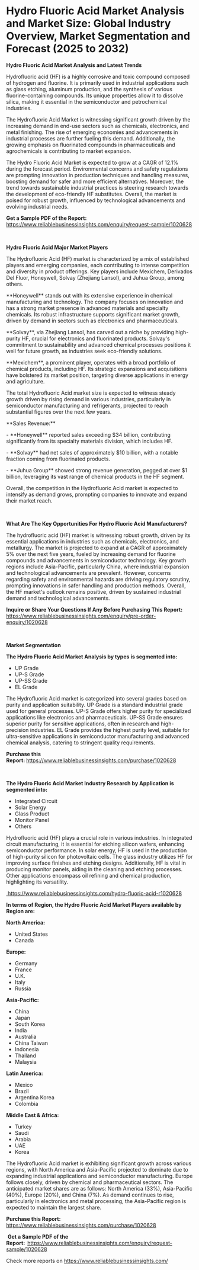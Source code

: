 <p><h1>Hydro Fluoric Acid Market Analysis and Market Size: Global Industry Overview, Market Segmentation and Forecast (2025 to 2032)</h1></p><p><strong>Hydro Fluoric Acid Market Analysis and Latest Trends</strong></p>
<p><p>Hydrofluoric acid (HF) is a highly corrosive and toxic compound composed of hydrogen and fluorine. It is primarily used in industrial applications such as glass etching, aluminum production, and the synthesis of various fluorine-containing compounds. Its unique properties allow it to dissolve silica, making it essential in the semiconductor and petrochemical industries.</p><p>The Hydrofluoric Acid Market is witnessing significant growth driven by the increasing demand in end-use sectors such as chemicals, electronics, and metal finishing. The rise of emerging economies and advancements in industrial processes are further fueling this demand. Additionally, the growing emphasis on fluorinated compounds in pharmaceuticals and agrochemicals is contributing to market expansion.</p><p>The Hydro Fluoric Acid Market is expected to grow at a CAGR of 12.1% during the forecast period. Environmental concerns and safety regulations are prompting innovation in production techniques and handling measures, boosting demand for safer and more efficient alternatives. Moreover, the trend towards sustainable industrial practices is steering research towards the development of eco-friendly HF substitutes. Overall, the market is poised for robust growth, influenced by technological advancements and evolving industrial needs.</p></p>
<p><strong>Get a Sample PDF of the Report:&nbsp;</strong> <a href="https://www.reliablebusinessinsights.com/enquiry/request-sample/1020628?utm_campaign=2252&utm_medium=2&utm_source=Github&utm_content=ia&utm_term=30012025&utm_id=hydro-fluoric-acid">https://www.reliablebusinessinsights.com/enquiry/request-sample/1020628</a></p>
<p>&nbsp;</p>
<p><strong>Hydro Fluoric Acid Major Market Players</strong></p>
<p><p>The Hydrofluoric Acid (HF) market is characterized by a mix of established players and emerging companies, each contributing to intense competition and diversity in product offerings. Key players include Mexichem, Derivados Del Fluor, Honeywell, Solvay (Zhejiang Lansol), and Juhua Group, among others.</p><p>**Honeywell** stands out with its extensive experience in chemical manufacturing and technology. The company focuses on innovation and has a strong market presence in advanced materials and specialty chemicals. Its robust infrastructure supports significant market growth, driven by demand in sectors such as electronics and pharmaceuticals.</p><p>**Solvay**, via Zhejiang Lansol, has carved out a niche by providing high-purity HF, crucial for electronics and fluorinated products. Solvay's commitment to sustainability and advanced chemical processes positions it well for future growth, as industries seek eco-friendly solutions.</p><p>**Mexichem**, a prominent player, operates with a broad portfolio of chemical products, including HF. Its strategic expansions and acquisitions have bolstered its market position, targeting diverse applications in energy and agriculture. </p><p>The total Hydrofluoric Acid market size is expected to witness steady growth driven by rising demand in various industries, particularly in semiconductor manufacturing and refrigerants, projected to reach substantial figures over the next few years.</p><p>**Sales Revenue:**  </p><p>- **Honeywell** reported sales exceeding $34 billion, contributing significantly from its specialty materials division, which includes HF.  </p><p>- **Solvay** had net sales of approximately $10 billion, with a notable fraction coming from fluorinated products.  </p><p>- **Juhua Group** showed strong revenue generation, pegged at over $1 billion, leveraging its vast range of chemical products in the HF segment.</p><p>Overall, the competition in the Hydrofluoric Acid market is expected to intensify as demand grows, prompting companies to innovate and expand their market reach.</p></p>
<p>&nbsp;</p>
<p><strong>What Are The Key Opportunities For Hydro Fluoric Acid Manufacturers?</strong></p>
<p><p>The hydrofluoric acid (HF) market is witnessing robust growth, driven by its essential applications in industries such as chemicals, electronics, and metallurgy. The market is projected to expand at a CAGR of approximately 5% over the next five years, fueled by increasing demand for fluorine compounds and advancements in semiconductor technology. Key growth regions include Asia-Pacific, particularly China, where industrial expansion and technological advancements are prevalent. However, concerns regarding safety and environmental hazards are driving regulatory scrutiny, prompting innovations in safer handling and production methods. Overall, the HF market's outlook remains positive, driven by sustained industrial demand and technological advancements.</p></p>
<p><strong>Inquire or Share Your Questions If Any Before Purchasing This Report:</strong> <a href="https://www.reliablebusinessinsights.com/enquiry/pre-order-enquiry/1020628?utm_campaign=2252&utm_medium=2&utm_source=Github&utm_content=ia&utm_term=30012025&utm_id=hydro-fluoric-acid">https://www.reliablebusinessinsights.com/enquiry/pre-order-enquiry/1020628</a></p>
<p>&nbsp;</p>
<p><strong>Market Segmentation</strong></p>
<p><strong>The Hydro Fluoric Acid Market Analysis by types is segmented into:</strong></p>
<p><ul><li>UP Grade</li><li>UP-S Grade</li><li>UP-SS Grade</li><li>EL Grade</li></ul></p>
<p><p>The Hydrofluoric Acid market is categorized into several grades based on purity and application suitability. UP Grade is a standard industrial grade used for general processes. UP-S Grade offers higher purity for specialized applications like electronics and pharmaceuticals. UP-SS Grade ensures superior purity for sensitive applications, often in research and high-precision industries. EL Grade provides the highest purity level, suitable for ultra-sensitive applications in semiconductor manufacturing and advanced chemical analysis, catering to stringent quality requirements.</p></p>
<p><strong>Purchase this Report:&nbsp;</strong><a href="https://www.reliablebusinessinsights.com/purchase/1020628?utm_campaign=2252&utm_medium=2&utm_source=Github&utm_content=ia&utm_term=30012025&utm_id=hydro-fluoric-acid">https://www.reliablebusinessinsights.com/purchase/1020628</a></p>
<p>&nbsp;</p>
<p><strong>The Hydro Fluoric Acid Market Industry Research by Application is segmented into:</strong></p>
<p><ul><li>Integrated Circuit</li><li>Solar Energy</li><li>Glass Product</li><li>Monitor Panel</li><li>Others</li></ul></p>
<p><p>Hydrofluoric acid (HF) plays a crucial role in various industries. In integrated circuit manufacturing, it is essential for etching silicon wafers, enhancing semiconductor performance. In solar energy, HF is used in the production of high-purity silicon for photovoltaic cells. The glass industry utilizes HF for improving surface finishes and etching designs. Additionally, HF is vital in producing monitor panels, aiding in the cleaning and etching processes. Other applications encompass oil refining and chemical production, highlighting its versatility.</p></p>
<p><a href="https://www.reliablebusinessinsights.com/hydro-fluoric-acid-r1020628?utm_campaign=2252&utm_medium=2&utm_source=Github&utm_content=ia&utm_term=30012025&utm_id=hydro-fluoric-acid">&nbsp;https://www.reliablebusinessinsights.com/hydro-fluoric-acid-r1020628</a></p>
<p><strong>In terms of Region, the Hydro Fluoric Acid Market Players available by Region are:</strong></p>
<p>
    <p> <strong> North America: </strong>
        <ul>
            <li>United States</li>
            <li>Canada</li>
        </ul>
        </p> 
    <p> <strong> Europe: </strong>
        <ul>
            <li>Germany</li>
            <li>France</li>
            <li>U.K.</li>
            <li>Italy</li>
            <li>Russia</li>
        </ul>
        </p> 
    <p> <strong> Asia-Pacific: </strong>
        <ul>
            <li>China</li>
            <li>Japan</li>
            <li>South Korea</li>
            <li>India</li>
            <li>Australia</li>
            <li>China Taiwan</li>
            <li>Indonesia</li>
            <li>Thailand</li>
            <li>Malaysia</li>
        </ul>
        </p> 
    <p> <strong> Latin America: </strong>
        <ul>
            <li>Mexico</li>
            <li>Brazil</li>
            <li>Argentina Korea</li>
            <li>Colombia</li>
        </ul>
        </p> 
    <p> <strong> Middle East & Africa: </strong>
        <ul>
            <li>Turkey</li>
            <li>Saudi</li>
            <li>Arabia</li>
            <li>UAE</li>
            <li>Korea</li>
        </ul>
    </p>
    </p>
<p><p>The Hydrofluoric Acid market is exhibiting significant growth across various regions, with North America and Asia-Pacific projected to dominate due to expanding industrial applications and semiconductor manufacturing. Europe follows closely, driven by chemical and pharmaceutical sectors. The anticipated market shares are as follows: North America (33%), Asia-Pacific (40%), Europe (20%), and China (7%). As demand continues to rise, particularly in electronics and metal processing, the Asia-Pacific region is expected to maintain the largest share.</p></p>
<p><strong>Purchase this Report: </strong><a href="https://www.reliablebusinessinsights.com/purchase/1020628?utm_campaign=2252&utm_medium=2&utm_source=Github&utm_content=ia&utm_term=30012025&utm_id=hydro-fluoric-acid">https://www.reliablebusinessinsights.com/purchase/1020628</a></p>
<p>&nbsp;<strong>Get a Sample PDF of the Report:&nbsp;&nbsp;</strong><a href="https://www.reliablebusinessinsights.com/enquiry/request-sample/1020628?utm_campaign=2252&utm_medium=2&utm_source=Github&utm_content=ia&utm_term=30012025&utm_id=hydro-fluoric-acid">https://www.reliablebusinessinsights.com/enquiry/request-sample/1020628</a></p>
<p><strong></strong></p>
<p>Check more reports on <a href="https://www.reliablebusinessinsights.com/?utm_campaign=2252&utm_medium=2&utm_source=Github&utm_content=ia&utm_term=30012025&utm_id=hydro-fluoric-acid">https://www.reliablebusinessinsights.com/</a></p>